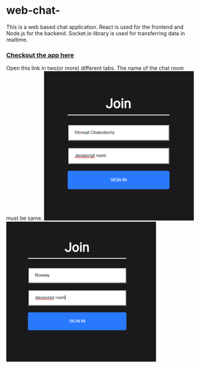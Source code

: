 # web-chat-

This is a web based chat application. React is used for the frontend and Node.js for the backend. 
Socket.io library is used for transferring data in realtime. 

### [Checkout the app here](https://realtime-chat-application.netlify.com)

Open this link in two(or more) different tabs. The name of the chat room must be same.
<img src="images/Screenshot%20(84)2.png" width="400">  <img src="images/Screenshot%20(85).png" width="400">

